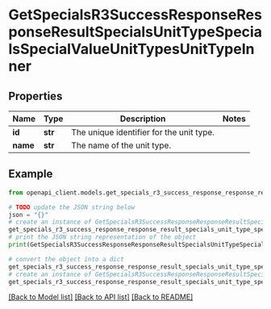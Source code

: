 # GetSpecialsR3SuccessResponseResponseResultSpecialsUnitTypeSpecialsSpecialValueUnitTypesUnitTypeInner


## Properties

Name | Type | Description | Notes
------------ | ------------- | ------------- | -------------
**id** | **str** | The unique identifier for the unit type. | 
**name** | **str** | The name of the unit type. | 

## Example

```python
from openapi_client.models.get_specials_r3_success_response_response_result_specials_unit_type_specials_special_value_unit_types_unit_type_inner import GetSpecialsR3SuccessResponseResponseResultSpecialsUnitTypeSpecialsSpecialValueUnitTypesUnitTypeInner

# TODO update the JSON string below
json = "{}"
# create an instance of GetSpecialsR3SuccessResponseResponseResultSpecialsUnitTypeSpecialsSpecialValueUnitTypesUnitTypeInner from a JSON string
get_specials_r3_success_response_response_result_specials_unit_type_specials_special_value_unit_types_unit_type_inner_instance = GetSpecialsR3SuccessResponseResponseResultSpecialsUnitTypeSpecialsSpecialValueUnitTypesUnitTypeInner.from_json(json)
# print the JSON string representation of the object
print(GetSpecialsR3SuccessResponseResponseResultSpecialsUnitTypeSpecialsSpecialValueUnitTypesUnitTypeInner.to_json())

# convert the object into a dict
get_specials_r3_success_response_response_result_specials_unit_type_specials_special_value_unit_types_unit_type_inner_dict = get_specials_r3_success_response_response_result_specials_unit_type_specials_special_value_unit_types_unit_type_inner_instance.to_dict()
# create an instance of GetSpecialsR3SuccessResponseResponseResultSpecialsUnitTypeSpecialsSpecialValueUnitTypesUnitTypeInner from a dict
get_specials_r3_success_response_response_result_specials_unit_type_specials_special_value_unit_types_unit_type_inner_from_dict = GetSpecialsR3SuccessResponseResponseResultSpecialsUnitTypeSpecialsSpecialValueUnitTypesUnitTypeInner.from_dict(get_specials_r3_success_response_response_result_specials_unit_type_specials_special_value_unit_types_unit_type_inner_dict)
```
[[Back to Model list]](../README.md#documentation-for-models) [[Back to API list]](../README.md#documentation-for-api-endpoints) [[Back to README]](../README.md)


